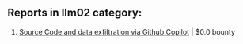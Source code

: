 ## Reports in llm02 category:
1. [Source Code and data exfiltration via Github Copilot](https://hackerone.com/reports/2383092) | $0.0 bounty